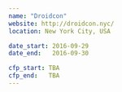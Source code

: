 ```yaml
---
name: "Droidcon"
website: http://droidcon.nyc/
location: New York City, USA

date_start: 2016-09-29
date_end:   2016-09-30

cfp_start: TBA
cfp_end:   TBA
---
```


